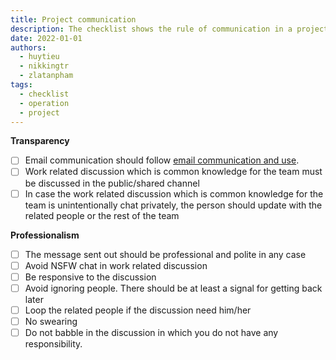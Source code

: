 ```yaml
---
title: Project communication
description: The checklist shows the rule of communication in a project
date: 2022-01-01
authors:
  - huytieu
  - nikkingtr
  - zlatanpham
tags:
  - checklist
  - operation
  - project
---
```


**Transparency**

- [ ] Email communication should follow [email communication and use](https://www.notion.so/3703ec7baf5d438fb817175044898c7b?pvs=21).
- [ ] Work related discussion which is common knowledge for the team must be discussed in the public/shared channel
- [ ] In case the work related discussion which is common knowledge for the team is unintentionally chat privately, the person should update with the related people or the rest of the team

**Professionalism**

- [ ] The message sent out should be professional and polite in any case
- [ ] Avoid NSFW chat in work related discussion
- [ ] Be responsive to the discussion
- [ ] Avoid ignoring people. There should be at least a signal for getting back later
- [ ] Loop the related people if the discussion need him/her
- [ ] No swearing
- [ ] Do not babble in the discussion in which you do not have any responsibility.
